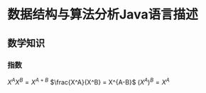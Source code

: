 # 数据结构与算法分析Java语言描述

## 数学知识

### 指数

$X^AX^B = X^{A+B}$
$\frac{X^A}{X^B} = X^{A-B}$
$(X^A)^B = X^A$